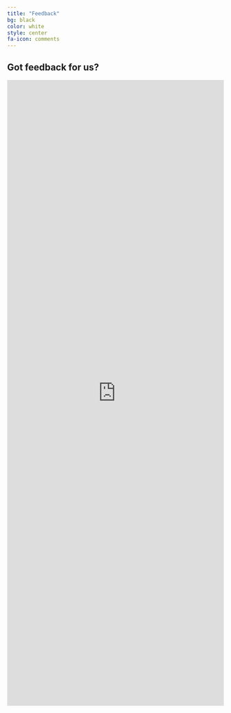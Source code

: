 ```yaml
---
title: "Feedback"
bg: black
color: white
style: center
fa-icon: comments
---
```


## Got feedback for us?

<iframe src="https://docs.google.com/forms/d/e/1FAIpQLSf36lmeTDDTPCijZ6lz8bpkFAQTb06wBEJ0fqn2931oU4Jgww/viewform?embedded=true" width="100%" height="1452" frameborder="0" marginheight="0" marginwidth="0">Loading...</iframe>
